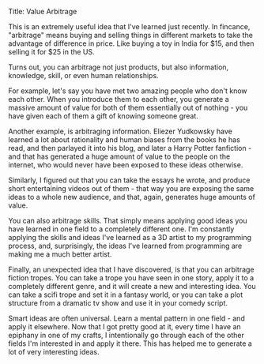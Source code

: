 Title: Value Arbitrage

This is an extremely useful idea that I've learned just recently. In fincance, &quot;arbitrage&quot; means buying and selling things in different markets to take the advantage of difference in price. Like buying a toy in India for $15, and then selling it for $25 in the US.

Turns out, you can arbitrage not just products, but also information, knowledge, skill, or even human relationships.

For example, let's say you have met two amazing people who don't know each other. When you introduce them to each other, you generate a massive amount of value for both of them essentially out of nothing - you have given each of them a gift of knowing someone great.

Another example, is arbitraging information. Eliezer Yudkowsky have learned a lot about rationality and human biases from the books he has read, and then parlayed it into his blog, and later a Harry Potter fanfiction - and that has generated a huge amount of value to the people on the internet, who would never have been exposed to these ideas otherwise.

Similarly, I figured out that you can take the essays he wrote, and produce short entertaining videos out of them - that way you are exposing the same ideas to a whole new audience, and that, again, generates huge amounts of value.

You can also arbitrage skills. That simply means applying good ideas you have learned in one field to a completely different one. I'm constantly applying the skills and ideas I've learned as a 3D artist to my programming process, and, surprisingly, the ideas I've learned from programming are making me a much better artist.

Finally, an unexpected idea that I have discovered, is that you can arbitrage fiction tropes. You can take a trope you have seen in one story, apply it to a completely different genre, and it will create a new and interesting idea. You can take a scifi trope and set it in a fantasy world, or you can take a plot structure from a dramatic tv show and use it in your comedy script.

Smart ideas are often universal. Learn a mental pattern in one field - and apply it elsewhere. Now that I got pretty good at it, every time I have an epiphany in one of my crafts, I intentionally go through each of the other fields I'm interested in and apply it there.  This has helped me to generate a lot of very interesting ideas.
